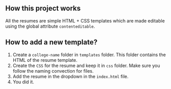 ## How this project works

All the resumes are simple HTML + CSS templates which are made editable using the global attribute `contenteditable`.

## How to add a new template?

1) Create a `college-name` folder in `templates` folder. This folder contains the HTML of the resume template.
2) Create the `CSS` for the resume and keep it in `css` folder. Make sure you follow the naming convection for files.
3) Add the resume in the dropdown in the `index.html` file.
4) You did it.